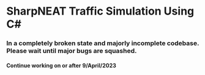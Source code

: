 # SharpNEAT Traffic Simulation Using C#
### In a completely broken state and majorly incomplete codebase. Please wait until major bugs are squashed.
#### Continue working on or after 9/April/2023

